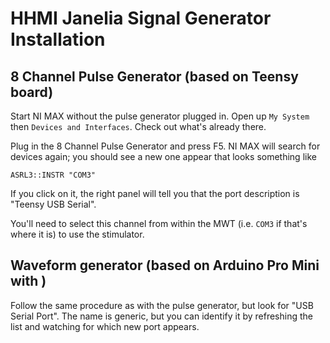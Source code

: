 # HHMI Janelia Signal Generator Installation

## 8 Channel Pulse Generator (based on Teensy board)

Start NI MAX without the pulse generator plugged in.  Open up `My System` then `Devices and Interfaces`.  Check out what's already there.

Plug in the 8 Channel Pulse Generator and press F5.  NI MAX will search for devices again; you should see a new one appear that looks something like

```
ASRL3::INSTR "COM3"
```

If you click on it, the right panel will tell you that the port description is "Teensy USB Serial".

You'll need to select this channel from within the MWT (i.e. `COM3` if that's where it is) to use the stimulator.

## Waveform generator (based on Arduino Pro Mini with )

Follow the same procedure as with the pulse generator, but look for "USB Serial Port".  The name is generic, but you can identify it by refreshing the list and watching for which new port appears.